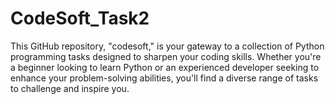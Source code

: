 # CodeSoft_Task2
This GitHub repository, "codesoft," is your gateway to a collection of Python programming tasks designed to sharpen your coding skills. Whether you're a beginner looking to learn Python or an experienced developer seeking to enhance your problem-solving abilities, you'll find a diverse range of tasks to challenge and inspire you.

